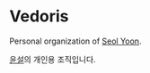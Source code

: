 # Vedoris
Personal organization of [Seol Yoon](https://github.com/Whitetiger0423).

[윤설](https://github.com/Whitetiger0423)의 개인용 조직입니다.
